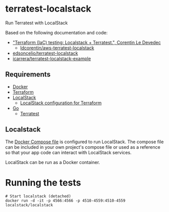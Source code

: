 # terratest-localstack
Run Terratest with LocalStack

Based on the following documentation and code:
- ["Terraform (IaC) testing: Localstack + Terratest.", Corentin Le Devedec](https://medium.com/@ledevedeccorentin/terraform-iac-testing-localstack-terratest-9946dafe98b6)
  - [ldcorentin/aws-terratest-localstack](https://github.com/ldcorentin/aws-terratest-localstack)
- [edsoncelio/terratest-localstack](https://github.com/edsoncelio/terratest-localstack)
- [icarrera/terratest-localstack-example](https://github.com/icarrera/terratest-localstack-example)

## Requirements
- [Docker](https://docs.docker.com/get-docker/)
- [Terraform](https://learn.hashicorp.com/tutorials/terraform/install-cli)
- [LocalStack](https://docs.localstack.cloud/getting-started/installation/)
  - [LocalStack configuration for Terraform](https://docs.localstack.cloud/user-guide/integrations/terraform/) 
- [Go](https://golang.org/doc/install)
  - [Terratest](https://terratest.gruntwork.io/docs/getting-started/quick-start/)

## Localstack
The [Docker Compose file](./docker-compose.yml) is configured to run LocalStack. The compose file can be included in your own project's compose file or used as a reference so that your app code can interact with LocalStack services.

LocalStack can be run as a Docker container.

# Running the tests

```shell
# Start localstack (detached)
docker run -d -it -p 4566:4566 -p 4510-4559:4510-4559 localstack/localstack
```